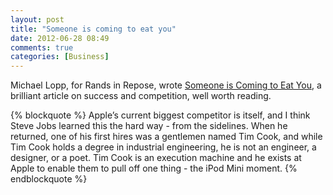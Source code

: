 ```yaml
---
layout: post
title: "Someone is coming to eat you"
date: 2012-06-28 08:49
comments: true
categories: [Business]
---
```


Michael Lopp, for Rands in Repose, wrote [Someone is Coming to Eat You](http://www.randsinrepose.com/archives/2012/06/28/someone_is_coming_to_eat_you.html), a brilliant article on success and competition, well worth reading.

{% blockquote %}
Apple’s current biggest competitor is itself, and I think Steve Jobs learned this the hard way - from the sidelines. When he returned, one of his first hires was a gentlemen named Tim Cook, and while Tim Cook holds a degree in industrial engineering, he is not an engineer, a designer, or a poet. Tim Cook is an execution machine and he exists at Apple to enable them to pull off one thing - the iPod Mini moment.
{% endblockquote %}